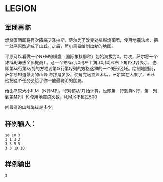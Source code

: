 # LEGION

## 军团再临

燃烧军团即将再次降临艾泽拉斯。萨尔为了改变对抗燃烧军团，使用地震法术，把一处平原改造成了山丘。之后，萨尔需要绘制出新的地图。

平原可以看做一个N*M的棋盘（国际象棋那种）初始海拔为0。每次，萨尔将一个矩阵的海拔全部提高1 。这一个矩阵可以用左上角(sx,sx)和右下角(tx,ty)表示，也即第sx行第sy列的方格到第tx行第ty列的方格这样的一个矩形区域。绘制地图前，萨尔想知道最高的山峰 海拔是多少。使用完地震法术后，萨尔实在太累了，因此他把这个任务交给了你—他最聪明的朋友。

给出平原大小N,M（N行M列，行列都从1开始计算，也即第一行到第N行，第一列到第M列）K 使用地震的次数。N,M,K不超过500

问最高的山峰海拔是多少。

## 样例输入：
```
10 10 3
1 1 3 3
3 3 5 5
3 3 10 10
```

## 样例输出
```
3

```


